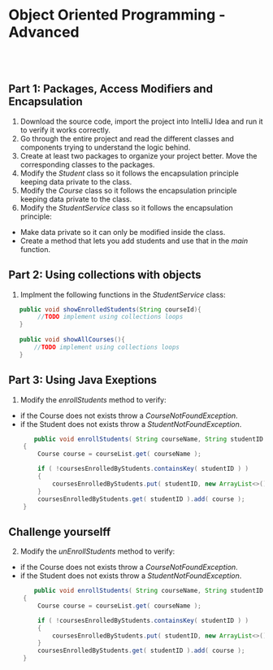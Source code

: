 
# Object Oriented Programming - Advanced

 <br/>
 <br/>
 
 
 ## Part 1: Packages, Access Modifiers and Encapsulation
 
 1. Download the source code, import the project into IntelliJ Idea and run it to verify it works correctly.
 2. Go through the entire project and read the different classes and components trying to understand the logic behind.
 3. Create at least two packages to organize your project better. Move the corresponding classes to the packages.
 4. Modify the *Student* class so it follows the encapsulation principle keeping data private to the class.
 5. Modify the *Course* class so it follows the encapsulation principle keeping data private to the class.
 6. Modify the *StudentService* class so it follows the encapsulation principle: 
 *  Make data private so it can only be modified inside the class.
 * Create a method that lets you add students and use that in the *main* function.
 
 
 ## Part 2: Using collections with objects
 1. Implment the following functions in the *StudentService* class:

 ```java
    public void showEnrolledStudents(String courseId){
         //TODO implement using collections loops
    }
    
    public void showAllCourses(){
        //TODO implement using collections loops
    }
 ```
## Part 3: Using Java Exeptions
1. Modify the *enrollStudents* method to verify:
* if the Course does not exists throw a *CourseNotFoundException*. 
* if the Student does not exists throw a *StudentNotFoundException*. 

```java
       public void enrollStudents( String courseName, String studentID )
    {
        Course course = courseList.get( courseName );

        if ( !coursesEnrolledByStudents.containsKey( studentID ) )
        {
            coursesEnrolledByStudents.put( studentID, new ArrayList<>() );
        }
        coursesEnrolledByStudents.get( studentID ).add( course );
    }
```
## Challenge yourselff
2. Modify the *unEnrollStudents* method to verify:
* if the Course does not exists throw a *CourseNotFoundException*. 
* if the Student does not exists throw a *StudentNotFoundException*. 
```java
       public void enrollStudents( String courseName, String studentID )
    {
        Course course = courseList.get( courseName );

        if ( !coursesEnrolledByStudents.containsKey( studentID ) )
        {
            coursesEnrolledByStudents.put( studentID, new ArrayList<>() );
        }
        coursesEnrolledByStudents.get( studentID ).add( course );
    }
```

